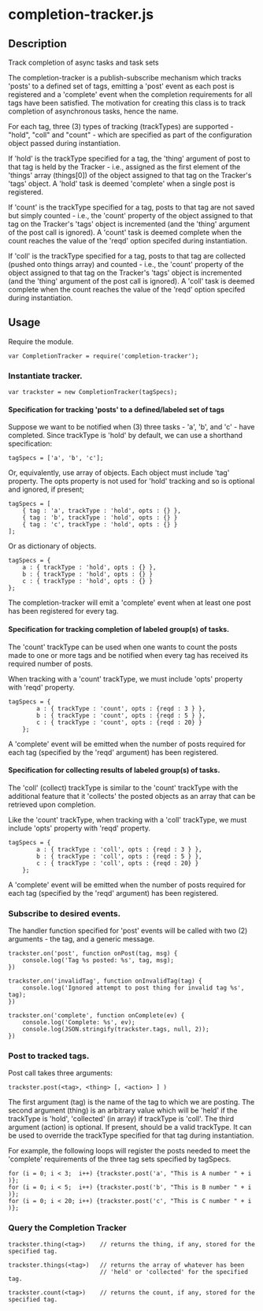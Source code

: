# completion-tracker.js

## Description

Track completion of async tasks and task sets

The completion-tracker is a publish-subscribe mechanism which tracks
'posts' to a defined set of tags, emitting a 'post' event as each post
is registered and a 'complete' event when the completion requirements
for all tags have been satisfied.  The motivation for creating this
class is to track completion of asynchronous tasks, hence the name.

For each tag, three (3) types of tracking (trackTypes) are supported -
"hold", "coll" and "count" - which are specified as part of the
configuration object passed during instantiation.

If 'hold' is the trackType specified for a tag, the 'thing' argument
of post to that tag is held by the Tracker - i.e., assigned as the
first element of the 'things' array (things[0]) of the object assigned
to that tag on the Tracker's 'tags' object.  A 'hold' task is deemed
'complete' when a single post is registered.

If 'count' is the trackType specified for a tag, posts to that tag are
not saved but simply counted - i.e., the 'count' property of the object
assigned to that tag on the Tracker's 'tags' object is incremented
(and the 'thing' argument of the post call is ignored).  A 'count'
task is deemed complete when the count reaches the value of the 'reqd'
option specifed during instantiation.

If 'coll' is the trackType specified for a tag, posts to that tag are
collected (pushed onto things array) and counted - i.e., the 'count'
property of the object assigned to that tag on the Tracker's 'tags'
object is incremented (and the 'thing' argument of the post call is
ignored).  A 'coll' task is deemed complete when the count reaches the
value of the 'reqd' option specifed during instantiation.

## Usage

Require the module.

    var CompletionTracker = require('completion-tracker');


### Instantiate tracker.

    var trackster = new CompletionTracker(tagSpecs);

#### Specification for tracking 'posts' to a defined/labeled set of tags

Suppose we want to be notified when (3) three tasks - 'a', 'b',
and 'c' - have completed.  Since trackType is 'hold' by default, we
can use a shorthand specification:

    tagSpecs = ['a', 'b', 'c'];

Or, equivalently, use array of objects.  Each object must include
'tag' property. The opts property is not used for 'hold' tracking and so
is optional and ignored, if present;

    tagSpecs = [
        { tag : 'a', trackType : 'hold', opts : {} },
        { tag : 'b', trackType : 'hold', opts : {} }
        { tag : 'c', trackType : 'hold', opts : {} }
    ];

Or as dictionary of objects.

    tagSpecs = {
        a : { trackType : 'hold', opts : {} },
        b : { trackType : 'hold', opts : {} }
        c : { trackType : 'hold', opts : {} }
    };

The completion-tracker will emit a 'complete' event when at least one
post has been registered for every tag.

#### Specification for tracking completion of labeled group(s) of tasks. 

The 'count' trackType can be used when one wants to count the posts
made to one or more tags and be notified when every tag has received
its required number of posts.

When tracking with a 'count' trackType, we must include 'opts'
property with 'reqd' property.

    tagSpecs = {
            a : { trackType : 'count', opts : {reqd : 3 } },
            b : { trackType : 'count', opts : {reqd : 5 } },
            c : { trackType : 'count', opts : {reqd : 20} }
        };


A 'complete' event will be emitted when the number of posts required
for each tag (specified by the 'reqd' argument) has been registered.

#### Specification for collecting results of labeled group(s) of tasks. 

The 'coll' (collect) trackType is similar to the 'count' trackType
with the additional feature that it 'collects' the posted objects as an
array that can be retrieved upon completion.

Like the 'count' trackType, when tracking with a 'coll' trackType, we
must include 'opts' property with 'reqd' property.

    tagSpecs = {
            a : { trackType : 'coll', opts : {reqd : 3 } },
            b : { trackType : 'coll', opts : {reqd : 5 } },
            c : { trackType : 'coll', opts : {reqd : 20} }
        };


A 'complete' event will be emitted when the number of posts required
for each tag (specified by the 'reqd' argument) has been registered.

### Subscribe to desired events.

The handler function specified for 'post' events will be called with
two (2) arguments - the tag, and a generic message.
    
    trackster.on('post', function onPost(tag, msg) {
        console.log('Tag %s posted: %s', tag, msg);
    })

    trackster.on('invalidTag', function onInvalidTag(tag) {
        console.log('Ignored attempt to post thing for invalid tag %s', tag);
    })

    trackster.on('complete', function onComplete(ev) {
        console.log('Complete: %s', ev);
        console.log(JSON.stringify(trackster.tags, null, 2));
    })

### Post to tracked tags.

Post call takes three arguments:

    trackster.post(<tag>, <thing> [, <action> ] )

The first argument (tag) is the name of the tag to which we are
posting.  The second argument (thing) is an arbitrary value which will
be 'held' if the trackType is 'hold', 'collected' (in array) if
trackType is 'coll'.  The third argument (action) is
optional.  If present, should be a valid trackType.  It can be
used to override the trackType specified for that tag during
instantiation.

For example, the following loops will register the posts needed to
meet the 'complete' requirements of the three tag sets specified by
tagSpecs.

    for (i = 0; i < 3;  i++) {trackster.post('a', "This is A number " + i )};
    for (i = 0; i < 5;  i++) {trackster.post('b', "This is B number " + i )};
    for (i = 0; i < 20; i++) {trackster.post('c', "This is C number " + i )};

### Query the Completion Tracker

    trackster.thing(<tag>)    // returns the thing, if any, stored for the specified tag.

    trackster.things(<tag>)   // returns the array of whatever has been
                              // 'held' or 'collected' for the specified tag.

    trackster.count(<tag>)    // returns the count, if any, stored for the specified tag.

